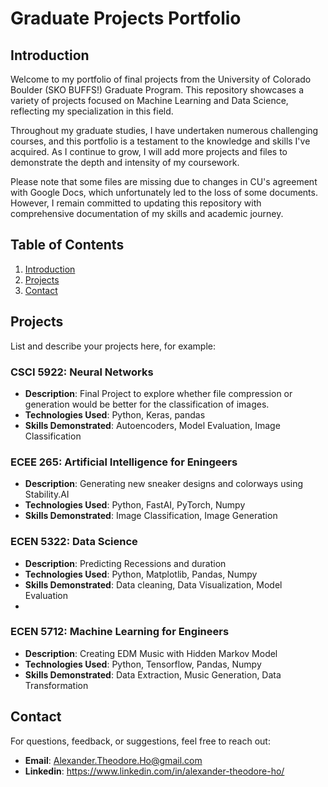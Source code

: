 # Graduate Projects Portfolio

## Introduction

Welcome to my portfolio of final projects from the University of Colorado Boulder (SKO BUFFS!) Graduate Program. This repository showcases a variety of projects focused on Machine Learning and Data Science, reflecting my specialization in this field.

Throughout my graduate studies, I have undertaken numerous challenging courses, and this portfolio is a testament to the knowledge and skills I've acquired. As I continue to grow, I will add more projects and files to demonstrate the depth and intensity of my coursework.

Please note that some files are missing due to changes in CU's agreement with Google Docs, which unfortunately led to the loss of some documents. However, I remain committed to updating this repository with comprehensive documentation of my skills and academic journey.

## Table of Contents

1. [Introduction](#introduction)
2. [Projects](#projects)
3. [Contact](#contact)

## Projects

List and describe your projects here, for example:

### CSCI 5922: Neural Networks
- **Description**: Final Project to explore whether file compression or generation would be better for the classification of images.
- **Technologies Used**: Python, Keras, pandas
- **Skills Demonstrated**: Autoencoders, Model Evaluation, Image Classification

### ECEE 265: Artificial Intelligence for Eningeers
- **Description**: Generating new sneaker designs and colorways using Stability.AI
- **Technologies Used**: Python, FastAI, PyTorch, Numpy
- **Skills Demonstrated**: Image Classification, Image Generation

### ECEN 5322: Data Science
- **Description**: Predicting Recessions and duration
- **Technologies Used**: Python, Matplotlib, Pandas, Numpy
- **Skills Demonstrated**: Data cleaning, Data Visualization, Model Evaluation
- 
### ECEN 5712: Machine Learning for Engineers
- **Description**: Creating EDM Music with Hidden Markov Model 
- **Technologies Used**: Python, Tensorflow, Pandas, Numpy
- **Skills Demonstrated**: Data Extraction, Music Generation, Data Transformation

## Contact

For questions, feedback, or suggestions, feel free to reach out:

- **Email**: Alexander.Theodore.Ho@gmail.com
- **Linkedin**: https://www.linkedin.com/in/alexander-theodore-ho/
